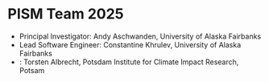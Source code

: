 
# PISM Team 2025


- Principal Investigator: Andy Aschwanden, University of Alaska Fairbanks
- Lead Software Engineer: Constantine Khrulev, University of Alaska Fairbanks
- : Torsten Albrecht, Potsdam Institute for Climate Impact Research, Potsam
